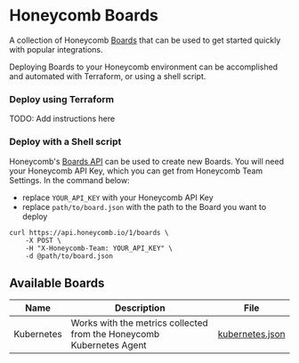 # Honeycomb Boards

A collection of Honeycomb [Boards](https://docs.honeycomb.io/working-with-your-data/collaborating/boards/) that can be used to get started quickly with popular integrations.

Deploying Boards to your Honeycomb environment can be accomplished and automated with Terraform, or using a shell script.

### Deploy using Terraform

TODO: Add instructions here

### Deploy with a Shell script

Honeycomb's [Boards API](https://docs.honeycomb.io/api/boards-api/) can be used to create new Boards.
You will need your Honeycomb API Key, which you can get from Honeycomb Team Settings.
In the command below:
- replace `YOUR_API_KEY` with your Honeycomb API Key
- replace `path/to/board.json` with the path to the Board you want to deploy
```shell
curl https://api.honeycomb.io/1/boards \ 
    -X POST \
    -H "X-Honeycomb-Team: YOUR_API_KEY" \
    -d @path/to/board.json
```

## Available Boards

| Name       | Description                                                          | File                                 |
|------------|----------------------------------------------------------------------|--------------------------------------|
| Kubernetes | Works with the metrics collected from the Honeycomb Kubernetes Agent | [kubernetes.json](./kubernetes.json) |

